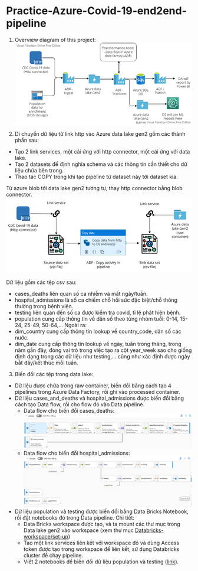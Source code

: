 # Practice-Azure-Covid-19-end2end-pipeline

1. Overview diagram of this project:
![Overview diagram](https://raw.githubusercontent.com/NguyenTranLeMinh/Practice-Azure-Covid-19-end2end-pipeline/master/Diagrams/1.Overview%20Diagram.png)

2. Di chuyển dữ liệu từ link http vào Azure data lake gen2 gồm các thành phần sau:
- Tạo 2 link services, một cái ứng với http connector, một cái ứng với data lake.
- Tạo 2 datasets để định nghĩa schema và các thông tin cần thiết cho dữ liệu chứa bên trong.
- Thao tác COPY trong khi tạo pipeline từ dataset này tới dataset kia.

Từ azure blob tới data lake gen2 tương tự, thay http connector bằng blob connector.
![http to data lake gen2](https://raw.githubusercontent.com/NguyenTranLeMinh/Practice-Azure-Covid-19-end2end-pipeline/master/Diagrams/2.Http%20to%20Data%20lake%20Gen2.png)

Dữ liệu gồm các tệp csv sau:
- cases_deaths liên quan số ca nhiễm và mất ngày/tuần.
- hospital_admissions là số ca chiếm chỗ hồi sức đặc biệt/chỗ thông thường trong bệnh viện.
- testing liên quan đến số ca được kiểm tra covid, tỉ lệ phát hiện bệnh.
- population cung cấp thông tin về dân số theo từng nhóm tuổi: 0-14, 15-24, 25-49, 50-64,...
Ngoài ra: 
- dim_country cung cấp thông tin lookup về country_code, dân số các nước.
- dim_date cung cấp thông tin lookup về ngày, tuần trong tháng, trong năm gần đây, đóng vai trò trong việc tạo ra cột year_week sao cho giống định dạng trong các dữ liệu như testing,... cũng như xác định được ngày bắt đầy/kết thúc mỗi tuần.

3. Biến đổi các tệp trong data lake:
- Dữ liệu được chứa trong raw container, biến đổi bằng cách tạo 4 pipelines trong Azure Data Factory, rồi ghi vào processed container.
- Dữ liệu cases_and_deaths và hospital_admissions được biến đổi bằng cách tạo Data flow, rồi cho flow đó vào Data pipeline.
  + Data flow cho biến đổi cases_deaths:
  ![df_cases_deaths](https://raw.githubusercontent.com/NguyenTranLeMinh/Practice-Azure-Covid-19-end2end-pipeline/master/Data%20flows/df_transform_cases_and_deaths_support_live/df_image.PNG)
  + Data flow cho biến đổi hospital_admissions:
  ![df_hospital_admissions](https://raw.githubusercontent.com/NguyenTranLeMinh/Practice-Azure-Covid-19-end2end-pipeline/master/Data%20flows/df_transform_hospital_admissions_support_live/df_image.PNG)
- Dữ liệu population và testing được biến đổi bằng Data Bricks Notebook, rồi đặt notebooks đó trong Data pipeline. Chi tiết:
  + Data Bricks workspace được tạo, và ta mount các thư mục trong Data lake gen2 vào workspace (xem thư mục [Databricks-workspace/set-up](https://github.com/NguyenTranLeMinh/Practice-Azure-Covid-19-end2end-pipeline/tree/master/Databricks-workspace/set-up))
  + Tạo một link services liên kết với workspace đó và dùng Access token được tạo trong workspace để liên kết, sử dụng Databricks cluster để chạy pipeline.
  + Viết 2 notebooks để biến đổi dữ liệu population và testing ([link](https://github.com/NguyenTranLeMinh/Practice-Azure-Covid-19-end2end-pipeline/tree/master/Databricks-workspace/transform)).

